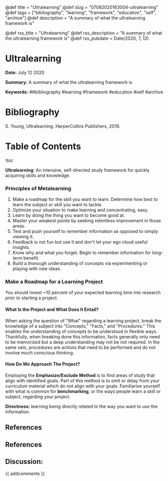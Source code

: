 @def title = "Ultralearning"
@def slug = "07082020163004-ultralearning"
@def tags = ["bibliography", "learning", "framework", "education", "self", "archive"]
@def description = "A summary of what the ultralearning framework is"

@def rss_title = "Ultralearning"
@def rss_description = "A summary of what the ultralearning framework is"
@def rss_pubdate = Date(2020, 7, 12)


Ultralearning
=========

**Date:** July 12 2020

**Summary:** A summary of what the ultralearning framework is

**Keywords:** ##bibliography #learning #framework #education #self #archive

Bibliography
==========

S. Young, Ultralearning. HarperCollins Publishers, 2019.

Table of Contents
=========

\toc

**Ultralearning**: An intensive, self-directed study framework for quickly acquiring skills and knowledge.

### Principles of Metalearning

1. Make a roadmap for the skill you want to learn. Determine how best to learn the subject or skill you want to tackle.
2. Optimize your situation to make learning and concentrating, easy.
3. Learn by doing the thing you want to become good at.
4. Master your weakest points by seeking relentless improvement in those areas.
5. Test and push yourself to remember information as opposed to simply viewing it.
6. Feedback is not fun but use it and don't let your ego cloud useful insights.
7. Know why and what you forget. Begin to remember information for long-term benefit.
8. Build a thorough understanding of concepts via experimenting or playing with new ideas.

### Make a Roadmap for a Learning Project

You should invest ~10 percent of your expected learning time into research prior to starting a project.

#### What Is the Project and What Does It Entail?

When asking the question of "What" regarding a learning project, break the knowledge of a subject into "Concepts," "Facts," and "Procedures." This enables the understanding of concepts to be understood in flexible ways. Thankfully, when breaking done this information, facts generally only need to be memorized but a deep understanding may not be not required. In the same vein, procedures are actions that need to be performed and do not involve much conscious thinking.

#### How Do We Approach The Project?

Employing the **Emphasize/Exclude Method** is to find areas of study that align with identified goals. Part of this method is to omit or delay from your curriculum material which do not align with your goals. Familiarize yourself with what is common for **benchmarking**, or the ways people learn a skill or subject, regarding your project.

**Directness:** learning being directly related to the way you want to use the information.

## References

## References
## Discussion: 

{{ addcomments }}
